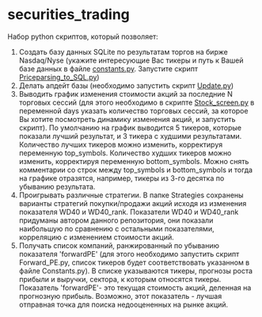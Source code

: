# securities_trading
Набор python скриптов, который позволяет:
1. Создать базу данных SQLite по результатам торгов на бирже Nasdaq/Nyse (укажите интересующие Вас тикеры и путь к Вашей базе данных в файле [constants.py](https://github.com/MaximAleksandrovich/securities_trading/blob/main/constants.py). Запустите скрипт [Priceparsing_to_SQL.py](https://github.com/MaximAleksandrovich/securities_trading/blob/main/Priceparsing_to_SQL.py))
2. Делать апдейт базы (необходимо запустить скрипт [Update.py](https://github.com/MaximAleksandrovich/securities_trading/blob/main/Priceparsing_to_Update.py))
3. Выводить график изменения стоимости акций за последние N торговых сессий (для этого необходимо в скрипте [Stock_screen.py](https://github.com/MaximAleksandrovich/securities_trading/blob/main/Stock_screen.py) в переменной days указать количество торговых сессий, за которое Вы хотите посмотреть динамику изменения акций, и запустить скрипт). По умолчанию
   на график выводится 5 тикеров, которые показали лучший результат, и 3 тикера с худшими результатами. Количество лучших тикеров можно
   изменить, корректируя переменную top_symbols. Количество худших тикеров можно изменить, корректируя переменную bottom_symbols. Можно
   снять комментарии со строк между top_symbols и bottom_symbols и тогда на графике отразятся, например, тикеры из 3-го десятка по убыванию результата.
5. Проигрывать различные стратегии. В папке Strategies сохранены варианты стратегий покупки/продажи акций исходя из изменения показателя WD40 и WD40_rank. Показатели WD40 и WD40_rank придуманы автором данного репозитория, они показали наибольшую по сравнению с остальными показателями, корреляцию с изменением стоимости акций.
6. Получать список компаний, ранжированный по убыванию показателя 'forwardPE' (для этого необходимо запустить скрипт Forward_PE.py, список тикеров будет соответствовать указанном в файле Constants.py). В списке указываются тикеры, прогнозы роста прибыли и выручки, сектора, к которым относятся тикеры. Показатель 'forwardPE'- это текущая стоимость акций, деленная на прогнозную прибыль. Возможно, этот показатель - лучшая отправная точка для поиска недооцененных на рынке акций.
